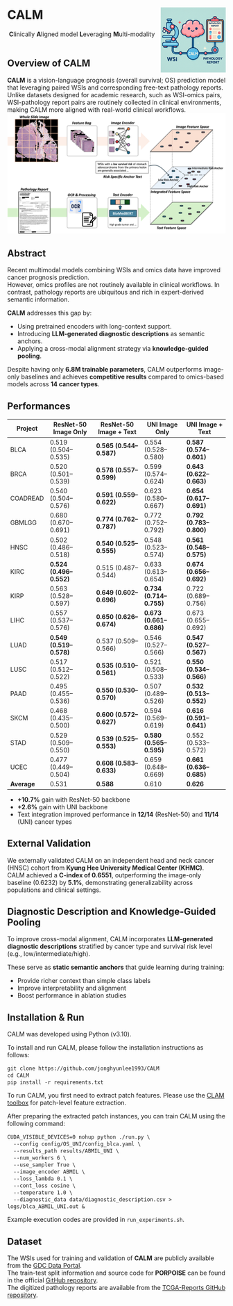 # CALM <img src="CALM_thumbnail.png" width="150px" align="right" />
&nbsp;**C**linically **A**ligned model **L**everaging **M**ulti-modality
&nbsp; 
&nbsp;

## Overview of CALM
**CALM** is a vision-language prognosis (overall survival; OS) prediction model that leveraging paired WSIs and corresponding free-text pathology reports. Unlike datasets designed for academic research, such as WSI-omics pairs, WSI-pathology report pairs are routinely collected in clinical environments, making CALM more aligned with real-world clinical workflows. 
![overview](figure_overview.png)

## Abstract
Recent multimodal models combining WSIs and omics data have improved cancer prognosis prediction.  
However, omics profiles are not routinely available in clinical workflows. In contrast, pathology reports are ubiquitous and rich in expert-derived semantic information.

**CALM** addresses this gap by:
- Using pretrained encoders with long-context support.
- Introducing **LLM-generated diagnostic descriptions** as semantic anchors.
- Applying a cross-modal alignment strategy via **knowledge-guided pooling**.

Despite having only **6.8M trainable parameters**, CALM outperforms image-only baselines and achieves **competitive results** compared to omics-based models across **14 cancer types**.

## Performances
| Project  | ResNet-50 Image Only    | ResNet-50 Image + Text      | UNI Image Only            | UNI Image + Text            |
|----------|-------------------------|-----------------------------|---------------------------|-----------------------------|
| BLCA     | 0.519 (0.504–0.535)     | **0.565 (0.544–0.587)**     | 0.554 (0.528–0.580)       | **0.587 (0.574–0.601)**     |
| BRCA     | 0.520 (0.501–0.539)     | **0.578 (0.557–0.599)**     | 0.599 (0.574–0.624)       | **0.643 (0.622–0.663)**     |
| COADREAD | 0.540 (0.504–0.576)     | **0.591 (0.559–0.622)**     | 0.623 (0.580–0.667)       | **0.654 (0.617–0.691)**     |
| GBMLGG   | 0.680 (0.670–0.691)     | **0.774 (0.762–0.787)**     | 0.772 (0.752–0.792)       | **0.792 (0.783–0.800)**     |
| HNSC     | 0.502 (0.486–0.518)     | **0.540 (0.525–0.555)**     | 0.548 (0.523–0.574)       | **0.561 (0.548–0.575)**     |
| KIRC     | **0.524 (0.496–0.552)** | 0.515 (0.487–0.544)         | 0.633 (0.613–0.654)       | **0.674 (0.656–0.692)**     |
| KIRP     | 0.563 (0.528–0.597)     | **0.649 (0.602–0.696)**     | **0.734 (0.714–0.755)**   | 0.722 (0.689–0.756)         |
| LIHC     | 0.557 (0.537–0.576)     | **0.650 (0.626–0.674)**     | **0.673 (0.661–0.686)**   | 0.673 (0.655–0.692)         |
| LUAD     | **0.549 (0.519–0.578)** | 0.537 (0.509–0.566)         | 0.546 (0.527–0.566)       | **0.547 (0.527–0.567)**     |
| LUSC     | 0.517 (0.512–0.522)     | **0.535 (0.510–0.561)**     | 0.521 (0.508–0.533)       | **0.550 (0.534–0.566)**     |
| PAAD     | 0.495 (0.455–0.536)     | **0.550 (0.530–0.570)**     | 0.507 (0.489–0.526)       | **0.532 (0.513–0.552)**     |
| SKCM     | 0.468 (0.435–0.500)     | **0.600 (0.572–0.627)**     | 0.594 (0.569–0.619)       | **0.616 (0.591–0.641)**     |
| STAD     | 0.529 (0.509–0.550)     | **0.539 (0.525–0.553)**     | **0.580 (0.565–0.595)**   | 0.552 (0.533–0.572)         |
| UCEC     | 0.477 (0.449–0.504)     | **0.608 (0.583–0.633)**     | 0.659 (0.648–0.669)       | **0.661 (0.636–0.685)**     |
| **Average** | 0.531                | **0.588**                   | 0.610                     | **0.626**                   |

- **+10.7%** gain with ResNet-50 backbone  
- **+2.6%** gain with UNI backbone  
- Text integration improved performance in **12/14** (ResNet-50) and **11/14** (UNI) cancer types  


## External Validation

We externally validated CALM on an independent head and neck cancer (HNSC) cohort from **Kyung Hee University Medical Center (KHMC)**.  
CALM achieved a **C-index of 0.6551**, outperforming the image-only baseline (0.6232) by **5.1%**, demonstrating generalizability across populations and clinical settings.


## Diagnostic Description and Knowledge-Guided Pooling

To improve cross-modal alignment, CALM incorporates **LLM-generated diagnostic descriptions** stratified by cancer type and survival risk level (e.g., low/intermediate/high).  

These serve as **static semantic anchors** that guide learning during training:

- Provide richer context than simple class labels
- Improve interpretability and alignment
- Boost performance in ablation studies


## Installation & Run
CALM was developed using Python (v3.10).

To install and run CALM, please follow the installation instructions as follows:

```
git clone https://github.com/jonghyunlee1993/CALM
cd CALM
pip install -r requirements.txt
```

To run CALM, you first need to extract patch features. Please use the [CLAM toolbox](https://github.com/mahmoodlab/CLAM) for patch-level feature extraction.

After preparing the extracted patch instances, you can train CALM using the following command:

```
CUDA_VISIBLE_DEVICES=0 nohup python ./run.py \
  --config config/OS_UNI/config_blca.yaml \
  --results_path results/ABMIL_UNI \
  --num_workers 6 \
  --use_sampler True \
  --image_encoder ABMIL \
  --loss_lambda 0.1 \
  --cont_loss cosine \
  --temperature 1.0 \
  --diagnostic_data data/diagnostic_description.csv > logs/blca_ABMIL_UNI.out &
```

Example execution codes are provided in `run_experiments.sh`.

## Dataset
The WSIs used for training and validation of **CALM** are publicly available from the [GDC Data Portal](https://portal.gdc.cancer.gov/).  
The train-test split information and source code for **PORPOISE** can be found in the official [GitHub repository](https://github.com/mahmoodlab/PORPOISE).  
The digitized pathology reports are available from the [TCGA-Reports GitHub repository](https://github.com/tatonetti-lab/tcga-path-reports).